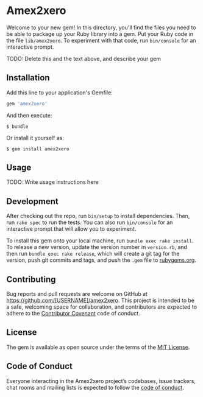 # Amex2xero

Welcome to your new gem! In this directory, you'll find the files you need to be able to package up your Ruby library into a gem. Put your Ruby code in the file `lib/amex2xero`. To experiment with that code, run `bin/console` for an interactive prompt.

TODO: Delete this and the text above, and describe your gem

## Installation

Add this line to your application's Gemfile:

```ruby
gem 'amex2xero'
```

And then execute:

    $ bundle

Or install it yourself as:

    $ gem install amex2xero

## Usage

TODO: Write usage instructions here

## Development

After checking out the repo, run `bin/setup` to install dependencies. Then, run `rake spec` to run the tests. You can also run `bin/console` for an interactive prompt that will allow you to experiment.

To install this gem onto your local machine, run `bundle exec rake install`. To release a new version, update the version number in `version.rb`, and then run `bundle exec rake release`, which will create a git tag for the version, push git commits and tags, and push the `.gem` file to [rubygems.org](https://rubygems.org).

## Contributing

Bug reports and pull requests are welcome on GitHub at https://github.com/[USERNAME]/amex2xero. This project is intended to be a safe, welcoming space for collaboration, and contributors are expected to adhere to the [Contributor Covenant](http://contributor-covenant.org) code of conduct.

## License

The gem is available as open source under the terms of the [MIT License](https://opensource.org/licenses/MIT).

## Code of Conduct

Everyone interacting in the Amex2xero project’s codebases, issue trackers, chat rooms and mailing lists is expected to follow the [code of conduct](https://github.com/[USERNAME]/amex2xero/blob/master/CODE_OF_CONDUCT.md).
